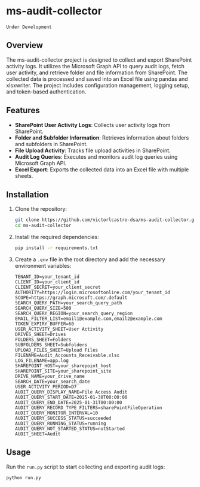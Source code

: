 # ms-audit-collector

`Under Development`

## Overview

The ms-audit-collector project is designed to collect and export SharePoint activity logs. It utilizes the Microsoft Graph API to query audit logs, fetch user activity, and retrieve folder and file information from SharePoint. The collected data is processed and saved into an Excel file using pandas and xlsxwriter. The project includes configuration management, logging setup, and token-based authentication.

## Features

- **SharePoint User Activity Logs**: Collects user activity logs from SharePoint.
- **Folder and Subfolder Information**: Retrieves information about folders and subfolders in SharePoint.
- **File Upload Activity**: Tracks file upload activities in SharePoint.
- **Audit Log Queries**: Executes and monitors audit log queries using Microsoft Graph API.
- **Excel Export**: Exports the collected data into an Excel file with multiple sheets.

## Installation

1. Clone the repository:
    ```sh
    git clone https://github.com/victorlcastro-dsa/ms-audit-collector.git
    cd ms-audit-collector
    ```

2. Install the required dependencies:
    ```sh
    pip install -r requirements.txt
    ```

3. Create a `.env` file in the root directory and add the necessary environment variables:
    ```env
    TENANT_ID=your_tenant_id
    CLIENT_ID=your_client_id
    CLIENT_SECRET=your_client_secret
    AUTHORITY=https://login.microsoftonline.com/your_tenant_id
    SCOPE=https://graph.microsoft.com/.default
    SEARCH_QUERY_PATH=your_search_query_path
    SEARCH_QUERY_SIZE=500
    SEARCH_QUERY_REGION=your_search_query_region
    EMAIL_FILTER_LIST=email1@example.com,email2@example.com
    TOKEN_EXPIRY_BUFFER=60
    USER_ACTIVITY_SHEET=User Activity
    DRIVES_SHEET=Drives
    FOLDERS_SHEET=Folders
    SUBFOLDERS_SHEET=Subfolders
    UPLOAD_FILES_SHEET=Upload Files
    FILENAME=Audit_Accounts_Receivable.xlsx
    LOG_FILENAME=app.log
    SHAREPOINT_HOST=your_sharepoint_host
    SHAREPOINT_SITE=your_sharepoint_site
    DRIVE_NAME=your_drive_name
    SEARCH_DATE=your_search_date
    USER_ACTIVITY_PERIOD=D7
    AUDIT_QUERY_DISPLAY_NAME=File Access Audit
    AUDIT_QUERY_START_DATE=2025-01-30T00:00:00
    AUDIT_QUERY_END_DATE=2025-01-31T00:00:00
    AUDIT_QUERY_RECORD_TYPE_FILTERS=sharePointFileOperation
    AUDIT_QUERY_MONITOR_INTERVAL=10
    AUDIT_QUERY_SUCCESS_STATUS=succeeded
    AUDIT_QUERY_RUNNING_STATUS=running
    AUDIT_QUERY_NOT_STARTED_STATUS=notStarted
    AUDIT_SHEET=Audit
    ```

## Usage

Run the `run.py` script to start collecting and exporting audit logs:
```sh
python run.py
```
